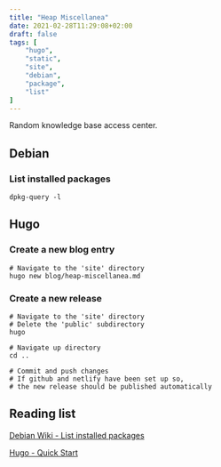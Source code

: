 ```yaml
---
title: "Heap Miscellanea"
date: 2021-02-28T11:29:08+02:00
draft: false
tags: [
    "hugo",
    "static",
    "site",
    "debian",
    "package",
    "list"
]
---
```


Random knowledge base access center.
<!--more-->

## Debian

### List installed packages

```mason
dpkg-query -l
```

## Hugo

### Create a new blog entry

```mason
# Navigate to the 'site' directory
hugo new blog/heap-miscellanea.md
```

### Create a new release
```mason
# Navigate to the 'site' directory
# Delete the 'public' subdirectory
hugo

# Navigate up directory
cd ..

# Commit and push changes
# If github and netlify have been set up so,
# the new release should be published automatically
```

## Reading list

[Debian Wiki - List installed packages](https://wiki.debian.org/AptCLI#List_installed_packages)

[Hugo - Quick Start](https://gohugo.io/getting-started/quick-start/)

